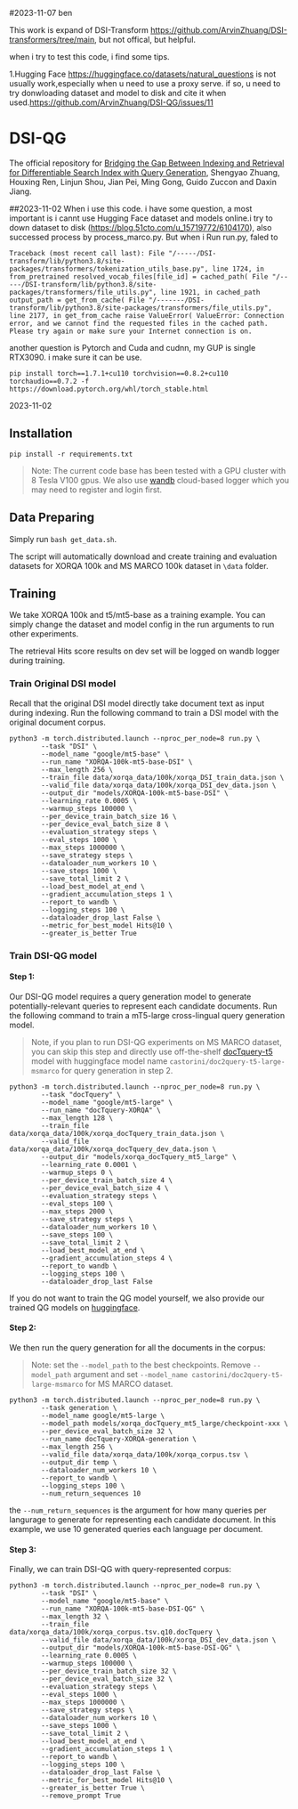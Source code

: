
#2023-11-07 ben

This work is expand of DSI-Transform https://github.com/ArvinZhuang/DSI-transformers/tree/main, but not offical, but helpful.

when i try to test this code, i find some tips.

1.Hugging Face https://huggingface.co/datasets/natural_questions is not usually work,especially when u need to use a proxy serve. if so, u need to try donwloading dataset and model to disk and cite it when used.https://github.com/ArvinZhuang/DSI-QG/issues/11


# DSI-QG
The official repository for [Bridging the Gap Between Indexing and Retrieval for Differentiable Search Index with Query Generation](https://arxiv.org/pdf/2206.10128.pdf),
Shengyao Zhuang, Houxing Ren, Linjun Shou, Jian Pei, Ming Gong, Guido Zuccon and Daxin Jiang.

##2023-11-02
When i use this code. i have some question, a most important is i cannt use Hugging Face dataset and models online.i try to down dataset to disk (https://blog.51cto.com/u_15719772/6104170), also successed process by process_marco.py. But when i Run run.py, faled to 

`Traceback (most recent call last):
  File "/-----/DSI-transform/lib/python3.8/site-packages/transformers/tokenization_utils_base.py", line 1724, in from_pretrained
    resolved_vocab_files[file_id] = cached_path(
  File "/-----/DSI-transform/lib/python3.8/site-packages/transformers/file_utils.py", line 1921, in cached_path
    output_path = get_from_cache(
  File "/-------/DSI-transform/lib/python3.8/site-packages/transformers/file_utils.py", line 2177, in get_from_cache
    raise ValueError(
ValueError: Connection error, and we cannot find the requested files in the cached path. Please try again or make sure your Internet connection is on.
`

another question is Pytorch and Cuda and cudnn, my GUP is single RTX3090. i make sure it can be use.

`pip install torch==1.7.1+cu110 torchvision==0.8.2+cu110 torchaudio==0.7.2 -f https://download.pytorch.org/whl/torch_stable.html`

2023-11-02
## Installation

`pip install -r requirements.txt`
> Note: The current code base has been tested with a GPU cluster with 8 Tesla V100 gpus.
> We also use [wandb](https://wandb.ai/site) cloud-based logger which you may need to register and login first.



## Data Preparing
Simply run `bash get_data.sh`. 

The script will automatically download and create training and evaluation datasets for XORQA 100k and MS MARCO 100k dataset in `\data` folder.

## Training
We take XORQA 100k and t5/mt5-base as a training example. You can simply change the dataset and model config in the run arguments to run other experiments.

The retrieval Hits score results on dev set will be logged on wandb logger during training.

### Train Original DSI model

Recall that the original DSI model directly take document text as input during indexing. Run the following command to train a DSI model with the original document corpus.

```
python3 -m torch.distributed.launch --nproc_per_node=8 run.py \
        --task "DSI" \
        --model_name "google/mt5-base" \
        --run_name "XORQA-100k-mt5-base-DSI" \
        --max_length 256 \
        --train_file data/xorqa_data/100k/xorqa_DSI_train_data.json \
        --valid_file data/xorqa_data/100k/xorqa_DSI_dev_data.json \
        --output_dir "models/XORQA-100k-mt5-base-DSI" \
        --learning_rate 0.0005 \
        --warmup_steps 100000 \
        --per_device_train_batch_size 16 \
        --per_device_eval_batch_size 8 \
        --evaluation_strategy steps \
        --eval_steps 1000 \
        --max_steps 1000000 \
        --save_strategy steps \
        --dataloader_num_workers 10 \
        --save_steps 1000 \
        --save_total_limit 2 \
        --load_best_model_at_end \
        --gradient_accumulation_steps 1 \
        --report_to wandb \
        --logging_steps 100 \
        --dataloader_drop_last False \
        --metric_for_best_model Hits@10 \
        --greater_is_better True

```


### Train DSI-QG model
#### Step 1:
Our DSI-QG model requires a query generation model to generate potentially-relevant queries to
represent each candidate documents. Run the following command to train a mT5-large cross-lingual query generation model.
> Note, if you plan to run DSI-QG experiments on MS MARCO dataset, you can skip this step and directly use off-the-shelf [docTquery-t5](https://github.com/castorini/docTTTTTquery) model with huggingface model name `castorini/doc2query-t5-large-msmarco` for query generation in step 2.

```
python3 -m torch.distributed.launch --nproc_per_node=8 run.py \
        --task "docTquery" \
        --model_name "google/mt5-large" \
        --run_name "docTquery-XORQA" \
        --max_length 128 \
        --train_file data/xorqa_data/100k/xorqa_docTquery_train_data.json \
        --valid_file data/xorqa_data/100k/xorqa_docTquery_dev_data.json \
        --output_dir "models/xorqa_docTquery_mt5_large" \
        --learning_rate 0.0001 \
        --warmup_steps 0 \
        --per_device_train_batch_size 4 \
        --per_device_eval_batch_size 4 \
        --evaluation_strategy steps \
        --eval_steps 100 \
        --max_steps 2000 \
        --save_strategy steps \
        --dataloader_num_workers 10 \
        --save_steps 100 \
        --save_total_limit 2 \
        --load_best_model_at_end \
        --gradient_accumulation_steps 4 \
        --report_to wandb \
        --logging_steps 100 \
        --dataloader_drop_last False

```
If you do not want to train the QG model yourself, we also provide our trained QG models on [huggingface](https://huggingface.co/ielabgroup/xor-tydi-docTquery-mt5-large).

#### Step 2:
We then run the query generation for all the documents in the corpus: 
> Note: set the `--model_path` to the best checkpoints. Remove `--model_path` argument and set `--model_name castorini/doc2query-t5-large-msmarco` for MS MARCO dataset.

```
python3 -m torch.distributed.launch --nproc_per_node=8 run.py \
        --task generation \
        --model_name google/mt5-large \
        --model_path models/xorqa_docTquery_mt5_large/checkpoint-xxx \
        --per_device_eval_batch_size 32 \
        --run_name docTquery-XORQA-generation \
        --max_length 256 \
        --valid_file data/xorqa_data/100k/xorqa_corpus.tsv \
        --output_dir temp \
        --dataloader_num_workers 10 \
        --report_to wandb \
        --logging_steps 100 \
        --num_return_sequences 10
```
the `--num_return_sequences` is the argument for how many queries per langurage to generate for representing each candidate document. In this example, we use 10 generated queries each language per document.

#### Step 3:

Finally, we can train DSI-QG with query-represented corpus:

```
python3 -m torch.distributed.launch --nproc_per_node=8 run.py \
        --task "DSI" \
        --model_name "google/mt5-base" \
        --run_name "XORQA-100k-mt5-base-DSI-QG" \
        --max_length 32 \
        --train_file data/xorqa_data/100k/xorqa_corpus.tsv.q10.docTquery \
        --valid_file data/xorqa_data/100k/xorqa_DSI_dev_data.json \
        --output_dir "models/XORQA-100k-mt5-base-DSI-QG" \
        --learning_rate 0.0005 \
        --warmup_steps 100000 \
        --per_device_train_batch_size 32 \
        --per_device_eval_batch_size 32 \
        --evaluation_strategy steps \
        --eval_steps 1000 \
        --max_steps 1000000 \
        --save_strategy steps \
        --dataloader_num_workers 10 \
        --save_steps 1000 \
        --save_total_limit 2 \
        --load_best_model_at_end \
        --gradient_accumulation_steps 1 \
        --report_to wandb \
        --logging_steps 100 \
        --dataloader_drop_last False \
        --metric_for_best_model Hits@10 \
        --greater_is_better True \
        --remove_prompt True
```
